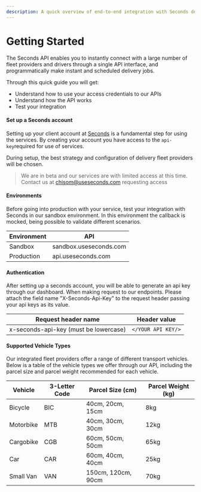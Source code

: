 ```yaml
---
description: A quick overview of end-to-end integration with Seconds delivery service.
---
```


# Getting Started

The Seconds API enables you to instantly connect with a large number of fleet providers and drivers through a single API interface, and programmatically make instant and scheduled delivery jobs.

Through this quick guide you will get:

* Understand how to use your access credentials to our APIs
* Understand how the API works
* Test your integration

#### Set up a Seconds account

Setting up your client account at [Seconds](https://app.useseconds.com/signup) is a fundamental step for using the services. By creating your account you have access to the `api-key`required for use of services.

During setup, the best strategy and configuration of delivery fleet providers will be chosen.

> We are in beta and our services are with limited access at this time. Contact us at [chisom@useseconds.com](mailto:chisom@useseconds.com) requesting access

#### Environments

Before going into production with your service, test your integration with Seconds in our sandbox environment. In this environment the callback is mocked, being possible to validate different scenarios.

| Environment | API                    |
| ----------- | ---------------------- |
| Sandbox     | sandbox.useseconds.com |
| Production  | api.useseconds.com     |

#### Authentication

After setting up a seconds account, you will be able to generate an api key through our dashboard. When making request to our endpoints. Please attach the field name "X-Seconds-Api-Key" to the request header passing your api keys as its value.

| Request header name                   | Header value       |
| ------------------------------------- | ------------------ |
| x-seconds-api-key (must be lowercase) | `</YOUR API KEY/>` |

#### Supported Vehicle Types

Our integrated fleet providers offer a range of different transport vehicles. Below is a table of the vehicle types we offer through our API, including the parcel size and parcel weight recommended for each vehicle.

| Vehicle   | 3-Letter Code | Parcel Size (cm)   | Parcel Weight (kg) |
| --------- | ------------- | ------------------ | ------------------ |
| Bicycle   | BIC           | 40cm, 20cm, 15cm   | 8kg                |
| Motorbike | MTB           | 40cm, 30cm, 30cm   | 12kg               |
| Cargobike | CGB           | 60cm, 50cm, 50cm   | 65kg               |
| Car       | CAR           | 60cm, 40cm, 40cm   | 25kg               |
| Small Van | VAN           | 150cm, 120cm, 90cm | 70kg               |
